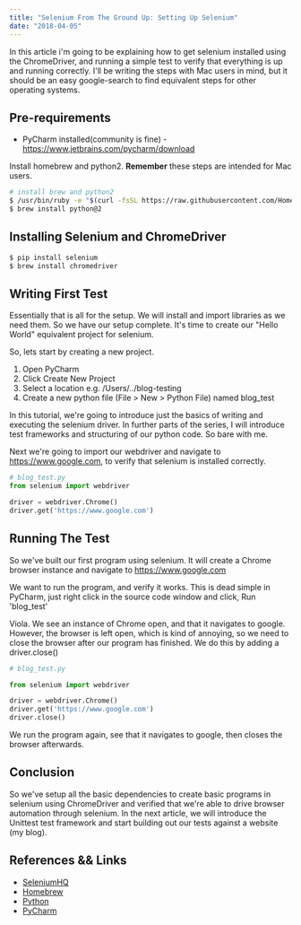 ```yaml
---
title: "Selenium From The Ground Up: Setting Up Selenium"
date: "2018-04-05"
---
```


In this article i'm going to be explaining how to get selenium installed using the ChromeDriver, and running a simple test to verify that everything is up and running correctly. I'll be writing the steps with Mac users in mind, but it should be an easy google-search to find equivalent steps for other operating systems.

## Pre-requirements
* PyCharm installed(community is fine) - https://www.jetbrains.com/pycharm/download

Install homebrew and python2. **Remember** these steps are intended for Mac users.
```bash 
# install brew and python2
$ /usr/bin/ruby -e "$(curl -fsSL https://raw.githubusercontent.com/Homebrew/install/master/install)"
$ brew install python@2
```

## Installing Selenium and ChromeDriver
```bash
$ pip install selenium
$ brew install chromedriver
```

## Writing First Test
Essentially that is all for the setup. We will install and import libraries as we need them. So we have our setup complete. It's time to create our "Hello World" equivalent project for selenium.

So, lets start by creating a new project.
1. Open PyCharm
2. Click Create New Project
3. Select a location e.g. /Users/../blog-testing
4. Create a new python file (File > New > Python File) named blog_test

In this tutorial, we're going to introduce just the basics of writing and executing the selenium driver. In further parts of the series, I will introduce test frameworks and structuring of our python code. So bare with me.

Next we're going to import our webdriver and navigate to https://www.google.com, to verify that selenium is installed correctly.

```python
# blog_test.py
from selenium import webdriver

driver = webdriver.Chrome()
driver.get('https://www.google.com')

```

## Running The Test

So we've built our first program using selenium. It will create a Chrome browser instance and navigate to https://www.google.com

We want to run the program, and verify it works. This is dead simple in PyCharm, just right click in the source code window and click, Run 'blog_test'

Viola. We see an instance of Chrome open, and that it navigates to google. However, the browser is left open, which is kind of annoying, so we need to close the browser after our program has finished. We do this by adding a driver.close()

```python
# blog_test.py

from selenium import webdriver

driver = webdriver.Chrome()
driver.get('https://www.google.com')
driver.close()
```

We run the program again, see that it navigates to google, then closes the browser afterwards.

## Conclusion

So we've setup all the basic dependencies to create basic programs in selenium using ChromeDriver and verified that we're able to drive browser automation through selenium. In the next article, we will introduce the Unittest test framework and start building out our tests against a website (my blog).

## References && Links

* [SeleniumHQ](https://www.seleniumhq.org/)
* [Homebrew](https://brew.sh/)
* [Python](https://www.python.org/)
* [PyCharm](https://www.jetbrains.com/pycharm/download)